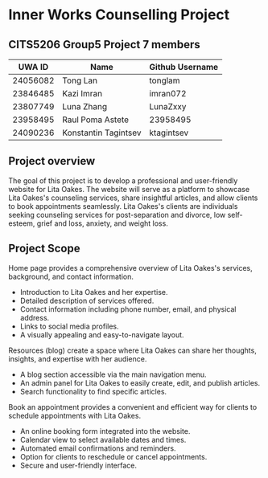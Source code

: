 # Inner Works Counselling Project

## CITS5206 Group5 Project 7 members

| UWA ID  | Name | Github Username |
|---------|------|-----------------|
|24056082 |Tong Lan|tonglam|
|23846485 |Kazi Imran|imran072|
|23807749|Luna Zhang|LunaZxxy|
|23958495|Raul Poma Astete|23958495|
|24090236 |Konstantin Tagintsev|ktagintsev|

## Project overview

The goal of this project is to develop a professional and user-friendly website for Lita Oakes. The website will serve as a platform to showcase Lita Oakes's counseling services, share insightful articles, and allow clients to book appointments seamlessly. Lita Oakes's clients are individuals seeking counseling services for post-separation and divorce, low self-esteem, grief and loss, anxiety, and weight loss.

## Project Scope

Home page provides a comprehensive overview of Lita Oakes's services, background, and contact information.
- Introduction to Lita Oakes and her expertise.
- Detailed description of services offered.
- Contact information including phone number, email, and physical address.
- Links to social media profiles.
- A visually appealing and easy-to-navigate layout.

Resources (blog) create a space where Lita Oakes can share her thoughts, insights, and expertise with her audience.
- A blog section accessible via the main navigation menu.
- An admin panel for Lita Oakes to easily create, edit, and publish articles.
- Search functionality to find specific articles.

Book an appointment provides a convenient and efficient way for clients to schedule appointments with Lita Oakes.
- An online booking form integrated into the website.
- Calendar view to select available dates and times.
- Automated email confirmations and reminders.
- Option for clients to reschedule or cancel appointments.
- Secure and user-friendly interface.
